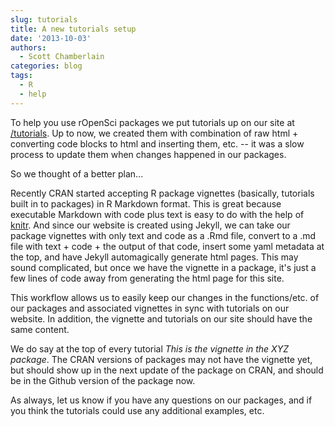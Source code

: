 ```yaml
---
slug: tutorials
title: A new tutorials setup
date: '2013-10-03'
authors:
  - Scott Chamberlain
categories: blog
tags:
  - R
  - help
---
```


To help you use rOpenSci packages we put tutorials up on our site at [/tutorials](/tutorials). Up to now, we created them with combination of raw html + converting code blocks to html and inserting them, etc. -- it was a slow process to update them when changes happened in our packages.

So we thought of a better plan...

Recently CRAN started accepting R package vignettes (basically, tutorials built in to packages) in R Markdown format. This is great because executable Markdown with code plus text is easy to do with the help of [knitr](http://yihui.name/knitr/). And since our website is created using Jekyll, we can take our package vignettes with only text and code as a .Rmd file, convert to a .md file with text + code + the output of that code, insert some yaml metadata at the top, and have Jekyll automagically generate html pages. This may sound complicated, but once we have the vignette in a package, it's just a few lines of code away from generating the html page for this site.

This workflow allows us to easily keep our changes in the functions/etc. of our packages and associated vignettes in sync with tutorials on our website. In addition, the vignette and tutorials on our site should have the same content.

We do say at the top of every tutorial *This is the vignette in the XYZ package*. The CRAN versions of packages may not have the vignette yet, but should show up in the next update of the package on CRAN, and should be in the Github version of the package now.

As always, let us know if you have any questions on our packages, and if you think the tutorials could use any additional examples, etc.
